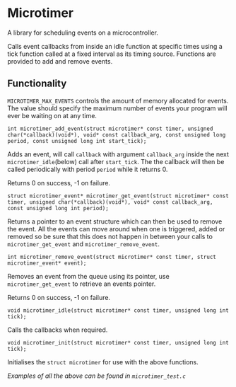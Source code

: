 # Microtimer #

A library for scheduling events on a microcontroller.

Calls event callbacks from inside an idle function at specific times using a tick function called at a fixed interval as its timing source. Functions are provided to add and remove events.

## Functionality ##

`MICROTIMER_MAX_EVENTS` controls the amount of memory allocated for events. The value should specify the maximum number of events your program will ever be waiting on at any time.

`int microtimer_add_event(struct microtimer* const timer,
                          unsigned char(*callback)(void*),
                          void* const callback_arg, const unsigned long period,
                          const unsigned long int start_tick);`

Adds an event, will call `callback` with argument `callback_arg` inside the next `microtimer_idle`(below) call after `start_tick`. The the callback will then be called periodically with period `period` while it returns 0.

Returns 0 on success, -1 on failure.

`struct microtimer_event* microtimer_get_event(struct microtimer* const timer,
                                              unsigned char(*callback)(void*),
                                              void* const callback_arg,
                                              const unsigned long int period);`

Returns a pointer to an event structure which can then be used to remove the event. All the events can move around when one is triggered, added or removed so be sure that this does not happen in between your calls to `microtimer_get_event` and `microtimer_remove_event`.

`int microtimer_remove_event(struct microtimer* const timer,
                             struct microtimer_event* event);`

Removes an event from the queue using its pointer, use `microtimer_get_event` to retrieve an events pointer.

Returns 0 on success, -1 on failure.

`void microtimer_idle(struct microtimer* const timer, unsigned long int tick);`

Calls the callbacks when required.

`void microtimer_init(struct microtimer* const timer, unsigned long int tick);`

Initialises the `struct microtimer` for use with the above functions.

*Examples of all the above can be found in `microtimer_test.c`*
